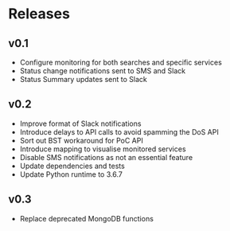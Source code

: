 # Releases

v0.1
----
* Configure monitoring for both searches and specific services
* Status change notifications sent to SMS and Slack
* Status Summary updates sent to Slack

v0.2
----
* Improve format of Slack notifications
* Introduce delays to API calls to avoid spamming the DoS API
* Sort out BST workaround for PoC API
* Introduce mapping to visualise monitored services
* Disable SMS notifications as not an essential feature
* Update dependencies and tests
* Update Python runtime to 3.6.7

v0.3
----
* Replace deprecated MongoDB functions